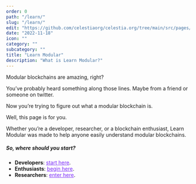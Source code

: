 ```yaml
---
order: 0
path: "/learn/"
slug: "/learn/"
edit: "https://github.com/celestiaorg/celestia.org/tree/main/src/pages/markdown-pages/learn/introduction.md"
date: "2022-11-18"
icon: ""
category: ""
subcategory: ""
title: "Learn Modular"
description: "What is Learn Modular?"
---
```


<head>
  <meta name="twitter:card" content="summary_large_image">
  <meta name="twitter:site" content="@CelestiaOrg">
  <meta name="twitter:creator" content="@likebeckett">
  <meta name="twitter:title" content="Learn Modular">
  <meta name="twitter:description" content="Welcome to learn modular, your go-to place to learn about modular blockchains and everything in between.">
  <meta name="twitter:image" content="https://raw.githubusercontent.com/celestiaorg/celestia.org/main/src/pages/markdown-pages/learn/images/learn-modular-twitter-card.png">
</head>

Modular blockchains are amazing, right?

You’ve probably heard something along those lines. Maybe from a friend or someone on twitter.

Now you’re trying to figure out what a modular blockchain is.

Well, this page is for you.

Whether you’re a developer, researcher, or a blockchain enthusiast, Learn Modular was made to help anyone easily understand modular blockchains.

##### So, where should you start?
- **Developers**: <a href="https://docs.celestia.org/learn/how-celestia-works/overview" target="_blank" rel="noopener noreferrer" style="color:#7B2BF9;">start here</a>.
- **Enthusiasts**: <a href="https://celestia.org/learn/basics-of-modular-blockchains/modular-and-monolithic-blockchains/" target="_blank" rel="noopener noreferrer" style="color:#7B2BF9;">begin here</a>.
- **Researchers**: <a href="https://celestia.org/learn/sovereign-rollups/an-introduction/" target="_blank" rel="noopener noreferrer" style="color:#7B2BF9;">enter here</a>.
